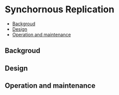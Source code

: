 # Synchornous Replication

- [Backgroud](#backgroud)
- [Design](#design)
- [Operation and maintenance](#operation-and-maintenance)

## Backgroud

## Design

## Operation and maintenance
